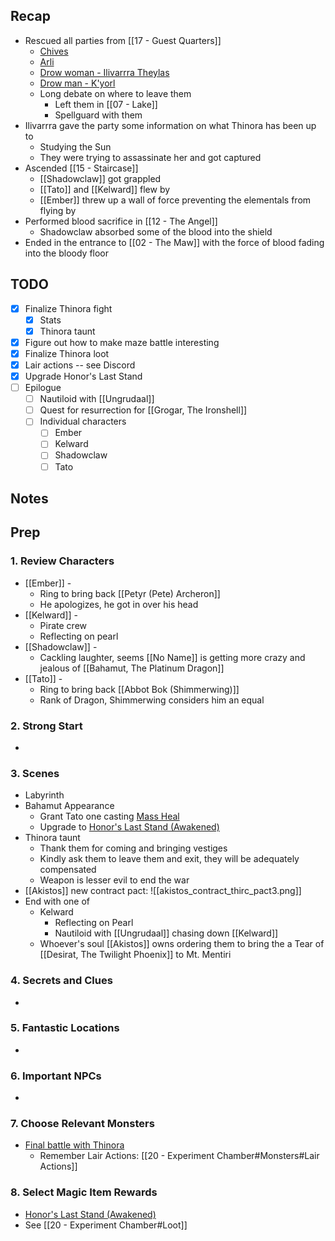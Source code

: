 
## Recap

* Rescued all parties from [[17 - Guest Quarters]]
	* [Chives](https://www.dndbeyond.com/monsters/2560865-martial-arts-adept)
	* [Arli](https://www.dndbeyond.com/monsters/16985-priest)
	* [Drow woman - Ilivarrra Theylas](https://www.dndbeyond.com/monsters/17135-drow-mage)
	* [Drow man - K'yorl](https://www.dndbeyond.com/monsters/17134-drow-elite-warrior)
	* Long debate on where to leave them
		* Left them in [[07 - Lake]]
		* Spellguard with them
* Ilivarrra gave the party some information on what Thinora has been up to
	* Studying the Sun
	* They were trying to assassinate her and got captured
* Ascended [[15 - Staircase]]
	* [[Shadowclaw]] got grappled
	* [[Tato]] and [[Kelward]] flew by
	* [[Ember]] threw up a wall of force preventing the elementals from flying by
* Performed blood sacrifice in [[12 - The Angel]]
	* Shadowclaw absorbed some of the blood into the shield
* Ended in the entrance to [[02 - The Maw]] with the force of blood fading into the bloody floor

## TODO
- [x] Finalize Thinora fight
	- [x] Stats
	- [x] Thinora taunt
- [x] Figure out how to make maze battle interesting
- [x] Finalize Thinora loot
- [x] Lair actions -- see Discord
- [x] Upgrade Honor's Last Stand
- [ ] Epilogue
	- [ ] Nautiloid with [[Ungrudaal]]
	- [ ] Quest for resurrection for [[Grogar, The Ironshell]]
	- [ ] Individual characters
		- [ ] Ember
		- [ ] Kelward
		- [ ] Shadowclaw
		- [ ] Tato

## Notes
## Prep
### 1. Review Characters

* [[Ember]] - 
	* Ring to bring back [[Petyr (Pete) Archeron]]
	* He apologizes, he got in over his head
* [[Kelward]] -
	* Pirate crew
	* Reflecting on pearl
* [[Shadowclaw]] - 
	* Cackling laughter, seems [[No Name]] is getting more crazy and jealous of [[Bahamut, The Platinum Dragon]]
* [[Tato]] - 
	* Ring to bring back [[Abbot Bok (Shimmerwing)]]
	* Rank of Dragon, Shimmerwing considers him an equal

### 2. Strong Start

* 

### 3. Scenes

* Labyrinth
* Bahamut Appearance
	* Grant Tato one casting [Mass Heal](https://www.dndbeyond.com/spells/2182-mass-heal)
	* Upgrade to [Honor's Last Stand (Awakened)](https://www.dndbeyond.com/homebrew/creations/view?entityTypeId=112130694&id=9107209)
* Thinora taunt
	* Thank them for coming and bringing vestiges
	* Kindly ask them to leave them and exit, they will be adequately compensated
	* Weapon is lesser evil to end the war
* [[Akistos]] new contract pact:
![[akistos_contract_thirc_pact3.png]]
* End with one of
	* Kelward
		* Reflecting on Pearl
		* Nautiloid with [[Ungrudaal]] chasing down [[Kelward]]
	* Whoever's soul [[Akistos]] owns ordering them to bring the a Tear of [[Desirat, The Twilight Phoenix]] to Mt. Mentiri
### 4. Secrets and Clues

* 

### 5. Fantastic Locations

* 

### 6. Important NPCs

* 

### 7. Choose Relevant Monsters

* [Final battle with Thinora](https://www.dndbeyond.com/encounters/6ad7ae9a-109a-4e5a-87b1-a6fff1e0c573)
	* Remember Lair Actions: [[20 - Experiment Chamber#Monsters#Lair Actions]]

### 8. Select Magic Item Rewards

* [Honor's Last Stand (Awakened)](https://www.dndbeyond.com/homebrew/creations/view?entityTypeId=112130694&id=9107209)
* See [[20 - Experiment Chamber#Loot]]
